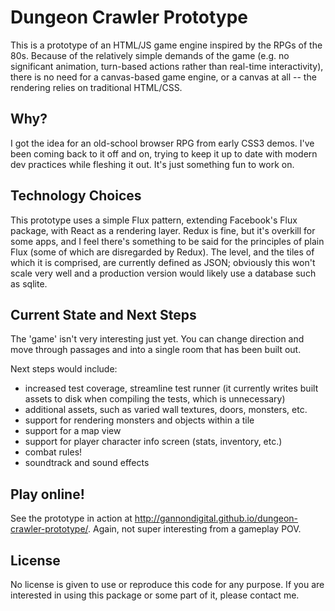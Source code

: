 # Dungeon Crawler Prototype

This is a prototype of an HTML/JS game engine inspired by the RPGs of the 80s. Because of the relatively simple demands of the game (e.g. no significant animation, turn-based actions rather than real-time interactivity), there is no need for a canvas-based game engine, or a canvas at all -- the rendering relies on traditional HTML/CSS.

## Why?

I got the idea for an old-school browser RPG from early CSS3 demos. I've been coming back to it off and on, trying to keep it up to date with modern dev practices while fleshing it out. It's just something fun to work on.

## Technology Choices

This prototype uses a simple Flux pattern, extending Facebook's Flux package, with React as a rendering layer. Redux is fine, but it's overkill for some apps, and I feel there's something to be said for the principles of plain Flux (some of which are disregarded by Redux). The level, and the tiles of which it is comprised, are currently defined as JSON; obviously this won't scale very well and a production version would likely use a database such as sqlite.

## Current State and Next Steps

The 'game' isn't very interesting just yet. You can change direction and move through passages and into a single room that has been built out. 

Next steps would include:
* increased test coverage, streamline test runner (it currently writes built assets to disk when compiling the tests, which is unnecessary)
* additional assets, such as varied wall textures, doors, monsters, etc.
* support for rendering monsters and objects within a tile
* support for a map view
* support for player character info screen (stats, inventory, etc.)
* combat rules!
* soundtrack and sound effects

## Play online!
See the prototype in action at http://gannondigital.github.io/dungeon-crawler-prototype/. Again, not super interesting from a gameplay POV. 

## License

No license is given to use or reproduce this code for any purpose. If you are interested in using this package or some part of it, please contact me. 